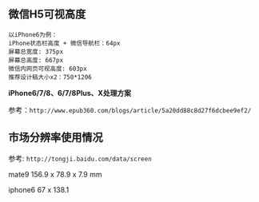 ## **微信H5可视高度**

```
以iPhone6为例：
iPhone状态栏高度 + 微信导航栏：64px
屏幕总宽度: 375px
屏幕总高度: 667px
微信内网页可视高度: 603px
推荐设计稿大小x2：750*1206
```

**iPhone6/7/8、6/7/8Plus、X处理方案**

参考：`http://www.epub360.com/blogs/article/5a20dd88c8d27f6dcbee9ef2/`

## **市场分辨率使用情况**

参考: `http://tongji.baidu.com/data/screen`


mate9 156.9 x 78.9 x 7.9 mm

iphone6 67 x 138.1
